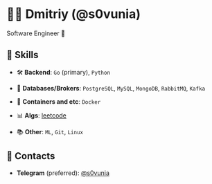 # 👨‍💻 Dmitriy (@s0vunia)

Software Engineer 🚀

## 🦾 Skills

- 🛠 **Backend**: `Go` (primary), `Python`

- 💾 **Databases/Brokers**: `PostgreSQL`, `MySQL`, `MongoDB`, `RabbitMQ`, `Kafka`

- 🚢 **Containers and etc**: `Docker`

- 📊 **Algs**: [leetcode](https://leetcode.com/u/s0vunia)

- 📚 **Other**: `ML`, `Git`, `Linux`

## 📨 Contacts

- **Telegram** (preferred): [@s0vunia](https://t.me/s0vunia)
